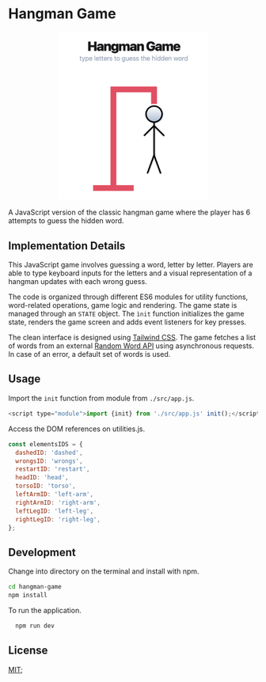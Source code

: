 # Hangman Game

<p align="center"><img src="./img/hangman.png" width="300"></p>

A JavaScript version of the classic hangman game where the player has 6 attempts to guess the hidden word.

## Implementation Details

This JavaScript game involves guessing a word, letter by letter. Players are able to type keyboard inputs for the letters and a visual representation of a hangman updates with each wrong guess.

The code is organized through different ES6 modules for utility functions, word-related operations, game logic and rendering. The game state is managed through an `STATE` object. The `ìnit` function initializes the game state, renders the game screen and adds event listeners for key presses.

The clean interface is designed using [Tailwind CSS](https://tailwindcss.com/). The game fetches a list of words from an external [Random Word API](https://random-word-api.herokuapp.com/all) using asynchronous requests. In case of an error, a default set of words is used.

## Usage

Import the `init` function from module from `./src/app.js`.

```js
<script type="module">import {init} from './src/app.js' init();</script>
```

Access the DOM references on utilities.js.

```js
const elementsIDS = {
  dashedID: 'dashed',
  wrongsID: 'wrongs',
  restartID: 'restart',
  headID: 'head',
  torsoID: 'torso',
  leftArmID: 'left-arm',
  rightArmID: 'right-arm',
  leftLegID: 'left-leg',
  rightLegID: 'right-leg',
};
```

## Development

Change into directory on the terminal and install with npm.

```bash
cd hangman-game
npm install
```

To run the application.

```bash
  npm run dev
```

## License

[MIT](https://choosealicense.com/licenses/mit/);

